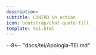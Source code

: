 ```yaml
---
description:
subtitle: CONTRO in action
icon: bootstrap/chat-quote-fill
template: tei.html
---
```


--8<-- "docs/tei/Apologia-TEI.md"